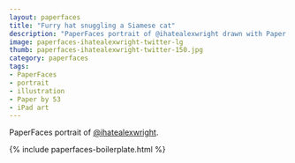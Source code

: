 ```yaml
---
layout: paperfaces
title: "Furry hat snuggling a Siamese cat"
description: "PaperFaces portrait of @ihatealexwright drawn with Paper by 53 on an iPad."
image: paperfaces-ihatealexwright-twitter-lg
thumb: paperfaces-ihatealexwright-twitter-150.jpg
category: paperfaces
tags: 
- PaperFaces
- portrait
- illustration
- Paper by 53
- iPad art
---
```


PaperFaces portrait of [@ihatealexwright](http://twitter.com/ihatealexwright).

{% include paperfaces-boilerplate.html %}